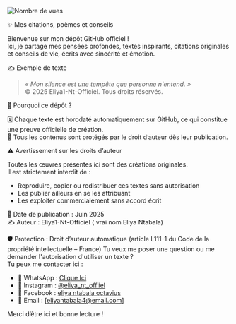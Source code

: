 ![Nombre de vues](https://komarev.com/ghpvc/?username=Eliya1-Nt-Officiel&color=blue)

✨ Mes citations, poèmes et conseils

Bienvenue sur mon dépôt GitHub officiel !  
Ici, je partage mes pensées profondes, textes inspirants, citations originales et conseils de vie, écrits avec sincérité et émotion.

✍️ Exemple de texte

> _« Mon silence est une tempête que personne n'entend. »_  
> © 2025 Eliya1-Nt-Officiel. Tous droits réservés.

📌 Pourquoi ce dépôt ?

🗓️ Chaque texte est horodaté automatiquement sur GitHub, ce qui constitue une preuve officielle de création.  
📜 Tous les contenus sont protégés par le droit d’auteur dès leur publication.

⚠️ Avertissement sur les droits d’auteur

Toutes les œuvres présentes ici sont des créations originales.  
Il est strictement interdit de :

- Reproduire, copier ou redistribuer ces textes sans autorisation
- Les publier ailleurs en se les attribuant
- Les exploiter commercialement sans accord écrit

📅 Date de publication : Juin 2025  
✍️ Auteur : Eliya1-Nt-Officiel ( vrai nom Eliya Ntabala)

🛡️ Protection : Droit d’auteur automatique (article L111-1 du Code de la propriété intellectuelle – France)
Tu veux me poser une question ou me demander l'autorisation d'utiliser un texte ?  
Tu peux me contacter ici :
- 📱 WhatsApp : [Clique Ici](https://wa.me/+243995318754)
- 📸 Instagram : [@eliya_nt_offiiel]( https://instagram.com/eliya_nt_officiel)
- 📘 Facebook : [eliya ntabala octavius]( https://www.facebook.com/eliya.ntabala.octavius3)
- 📧 Email : [eliyantabala4@email.com]



Merci d’être ici et bonne lecture !
